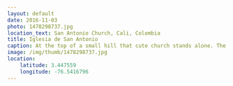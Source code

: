 ```yaml
---
layout: default
date: 2016-11-03
photo: 1478298737.jpg
location_text: San Antonio Church, Cali, Colombia
title: Iglesia de San Antonio
caption: At the top of a small hill that cute church stands alone. The view from the entrance of the city is very nice. I couldn't get in as it was closed.
image: /img/thumb/1478298737.jpg
location:
    latitude: 3.447559
    longitude: -76.5416796
---
```

